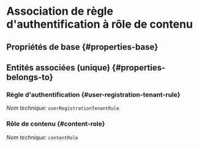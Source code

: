 # Association de règle d'authentification à rôle de contenu
<!--- THIS FILE IS GENERATED PLEASE DO NOT EDIT IT DIRECTLY --->



<OH code="userRegistrationTenantRuleToContentRole"/>


## Propriétés de base {#properties-base}



## Entités associées (unique) {#properties-belongs-to}

### Règle d'authentification {#user-registration-tenant-rule}



*Nom technique:* ```userRegistrationTenantRule```
<PH code="userRegistrationTenantRuleToContentRole:userRegistrationTenantRule"/>

### Rôle de contenu {#content-role}



*Nom technique:* ```contentRole```
<PH code="userRegistrationTenantRuleToContentRole:contentRole"/>





